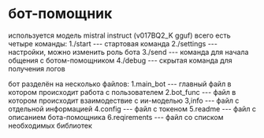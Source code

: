 # бот-помощник
используется модель mistral instruct (v017BQ2_K gguf)
всего есть четыре команды:
1./start --- стартовая команда
2./settings --- настройки, можно изменить роль бота
3./send --- команда для начала общения с ботом-помощником
4./debug --- скрытая команда для получения логов

бот разделён на несколько файлов:
1.main_bot --- главный файл в котором происходит работа с пользователем
2.bot_func --- файл в котором происходит взаимодествие с ии-моделью
3,info --- файл с отдельной информацией
4.config --- файл с токеном
5.readme --- файл с описанием бота-помощника
6.reqirements --- файл со списком необходимых библиотек
